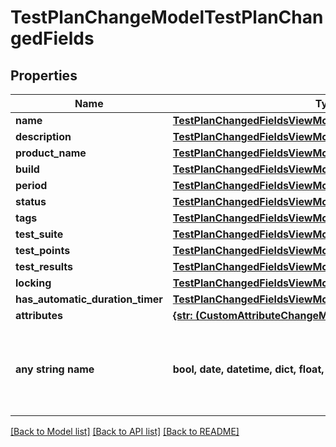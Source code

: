 # TestPlanChangeModelTestPlanChangedFields


## Properties
Name | Type | Description | Notes
------------ | ------------- | ------------- | -------------
**name** | [**TestPlanChangedFieldsViewModelName**](TestPlanChangedFieldsViewModelName.md) |  | [optional] 
**description** | [**TestPlanChangedFieldsViewModelName**](TestPlanChangedFieldsViewModelName.md) |  | [optional] 
**product_name** | [**TestPlanChangedFieldsViewModelProductName**](TestPlanChangedFieldsViewModelProductName.md) |  | [optional] 
**build** | [**TestPlanChangedFieldsViewModelProductName**](TestPlanChangedFieldsViewModelProductName.md) |  | [optional] 
**period** | [**TestPlanChangedFieldsViewModelPeriod**](TestPlanChangedFieldsViewModelPeriod.md) |  | [optional] 
**status** | [**TestPlanChangedFieldsViewModelProductName**](TestPlanChangedFieldsViewModelProductName.md) |  | [optional] 
**tags** | [**TestPlanChangedFieldsViewModelTags**](TestPlanChangedFieldsViewModelTags.md) |  | [optional] 
**test_suite** | [**TestPlanChangedFieldsViewModelTestSuite**](TestPlanChangedFieldsViewModelTestSuite.md) |  | [optional] 
**test_points** | [**TestPlanChangedFieldsViewModelTestPoints**](TestPlanChangedFieldsViewModelTestPoints.md) |  | [optional] 
**test_results** | [**TestPlanChangedFieldsViewModelTestResults**](TestPlanChangedFieldsViewModelTestResults.md) |  | [optional] 
**locking** | [**TestPlanChangedFieldsViewModelLocking**](TestPlanChangedFieldsViewModelLocking.md) |  | [optional] 
**has_automatic_duration_timer** | [**TestPlanChangedFieldsViewModelHasAutomaticDurationTimer**](TestPlanChangedFieldsViewModelHasAutomaticDurationTimer.md) |  | [optional] 
**attributes** | [**{str: (CustomAttributeChangeModel,)}, none_type**](CustomAttributeChangeModel.md) |  | [optional] 
**any string name** | **bool, date, datetime, dict, float, int, list, str, none_type** | any string name can be used but the value must be the correct type | [optional]

[[Back to Model list]](../README.md#documentation-for-models) [[Back to API list]](../README.md#documentation-for-api-endpoints) [[Back to README]](../README.md)


